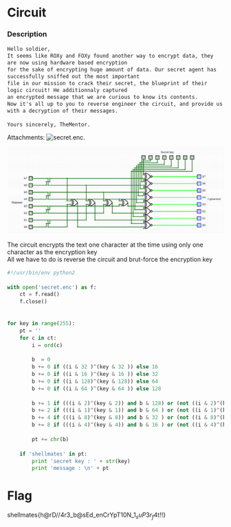 # Circuit

### Description
```
Hello soldier,
It seems like ROXy and FOXy found another way to encrypt data, they are now using hardware based encryption
for the sake of encrypting huge amount of data. Our secret agent has successfully sniffed out the most important
file in our mission to crack their secret, the blueprint of their logic circuit! He additionnaly captured 
an encrypted message that we are curious to know its contents.
Now it's all up to you to reverse engineer the circuit, and provide us with a decryption of their messages.

Yours sincerely, TheMentor.
```
Attachments: ![secret.enc](./secret.enc).<br>

![alt circuit](./circuit.png)


The circuit encrypts the text one character at the time using only one character as the encryption key<br>
All we have to do is reverse the circuit and brut-force the encryption key<br>
```python
#!/usr/bin/env python2

with open('secret.enc') as f:
    ct = f.read()
    f.close()


for key in range(255):
    pt = ''
    for c in ct:
        i = ord(c)

        b  = 0
        b += 0 if ((i & 32 )^(key & 32 )) else 16
        b += 0 if ((i & 16 )^(key & 16 )) else 32
        b += 0 if ((i & 128)^(key & 128)) else 64
        b += 0 if ((i & 64 )^(key & 64 )) else 128

        b += 1 if (((i & 2)^(key & 2)) and b & 128) or (not ((i & 2)^(key & 2)) and not b & 128) else 0
        b += 2 if (((i & 1)^(key & 1)) and b & 64 ) or (not ((i & 1)^(key & 1)) and not b & 64 ) else 0
        b += 4 if (((i & 8)^(key & 8)) and b & 32 ) or (not ((i & 8)^(key & 8)) and not b & 32 ) else 0
        b += 8 if (((i & 4)^(key & 4)) and b & 16 ) or (not ((i & 4)^(key & 4)) and not b & 16 ) else 0
 
        pt += chr(b)

    if 'shellmates' in pt:
        print 'secret key : ' + str(key)
        print 'message : \n' + pt
```
# Flag
shellmates{h@rD\/\/4r3_b@sEd_enCrYpT10N_1$_suP3r_f4$t!!}
